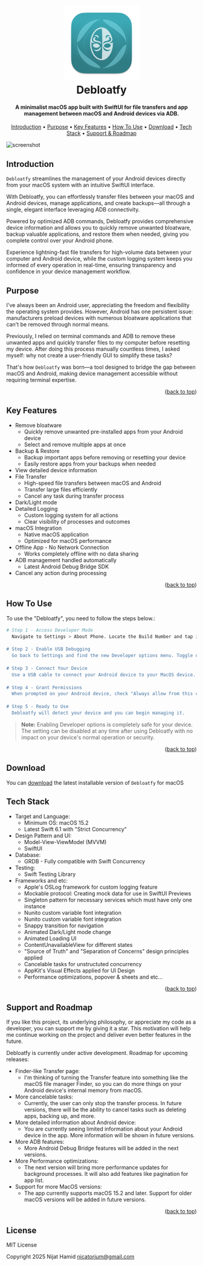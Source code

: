 <a id="readme-top"></a>
<h1 align="center">
  <a href="https://github.com/Nijat-Hamid"><img src="https://github.com/Nijat-Hamid/Debloatfy-Android_App_Debloater/blob/main/Demo/image/logo.png" alt="Debloatfy" width="200"></a>
  <br>
  Debloatfy
  <br>
</h1>

<h4 align="center">A minimalist macOS app built with SwiftUI for file transfers and app management between macOS and Android devices via ADB.</h4>

<p align="center">
  <a href="#introduction">Introduction</a> •
  <a href="#purpose">Purpose</a> •
  <a href="#key-features">Key Features</a> •
  <a href="#how-to-use">How To Use</a> •
  <a href="#download">Download</a> •
  <a href="#tech-stack">Tech Stack</a> •
  <a href="#support-and-roadmap">Support & Roadmap</a>
</p>

![screenshot](https://raw.githubusercontent.com/amitmerchant1990/electron-markdownify/master/app/img/markdownify.gif)

## Introduction

`Debloatfy` streamlines the management of your Android devices directly from your macOS system with an intuitive SwiftUI interface.

With Debloatfy, you can effortlessly transfer files between your macOS and Android devices, manage applications, and create backups—all through a single, elegant interface leveraging ADB connectivity.

Powered by optimized ADB commands, Debloatfy provides comprehensive device information and allows you to quickly remove unwanted bloatware, backup valuable applications, and restore them when needed, giving you complete control over your Android phone.

Experience lightning-fast file transfers for high-volume data between your computer and Android device, while the custom logging system keeps you informed of every operation in real-time, ensuring transparency and confidence in your device management workflow.

## Purpose

I've always been an Android user, appreciating the freedom and flexibility the operating system provides. However, Android has one persistent issue: manufacturers preload devices with numerous bloatware applications that can't be removed through normal means.

Previously, I relied on terminal commands and ADB to remove these unwanted apps and quickly transfer files to my computer before resetting my device. After doing this process manually countless times, I asked myself: why not create a user-friendly GUI to simplify these tasks?

That's how `Debloatfy` was born—a tool designed to bridge the gap between macOS and Android, making device management accessible without requiring terminal expertise.

<p align="right">(<a href="#readme-top">back to top</a>)</p>

## Key Features

* Remove bloatware
  - Quickly remove unwanted pre-installed apps from your Android device
  - Select and remove multiple apps at once
* Backup & Restore
  - Backup important apps before removing or resetting your device
  - Easily restore apps from your backups when needed
* View detailed device information 
* File Transfer
  - High-speed file transfers between macOS and Android
  - Transfer large files efficiently
  - Cancel any task during transfer process
* Dark/Light mode
* Detailed Logging
  - Custom logging system for all actions
  - Clear visibility of processes and outcomes
* macOS Integration
  - Native macOS application
  - Optimized for macOS performance
* Offline App - No Network Connection
  - Works completely offline with no data sharing
* ADB management handled automatically
  - Latest Android Debug Bridge SDK
* Cancel any action during processing

<p align="right">(<a href="#readme-top">back to top</a>)</p>

## How To Use

To use the "Debloatfy", you need to follow the steps below.:

```bash
# Step 1 - Access Developer Mode
  Navigate to Settings > About Phone. Locate the Build Number and tap it 7 times. You'll see a message confirming "Developer options enabled".

# Step 2 - Enable USB Debugging
  Go back to Settings and find the new Developer options menu. Toggle on "USB debugging". Accept the security prompt when it appears.

# Step 3 - Connect Your Device
  Use a USB cable to connect your Android device to your MacOS device. Ensure your device is unlocked.

# Step 4 - Grant Permissions
  When prompted on your Android device, check "Always allow from this computer".

# Step 5 - Ready to Use
  Debloatfy will detect your device and you can begin managing it.
```

> **Note:**
> Enabling Developer options is completely safe for your device. The setting can be disabled at any time after using Debloatfy with no impact on your device's normal operation or security.

<p align="right">(<a href="#readme-top">back to top</a>)</p>

## Download

You can [download](https://github.com/Nijat-Hamid/Debloatfy-Android_App_Debloater/) the latest installable version of `Debloatfy` for macOS

## Tech Stack

* Target and Language:
  - Minimum OS: macOS 15.2 
  - Latest Swift 6.1 with "Strict Concurrency"
* Design Pattern and UI:
  - Model-View-ViewModel (MVVM) 
  - SwiftUI
* Database:
  - GRDB - Fully compatible with Swift Concurrency
* Testing:
  - Swift Testing Library
* Frameworks and etc:
  - Apple's OSLog framework for custom logging feature
  - Mockable protocol: Creating mock data for use in SwiftUI Previews
  - Singleton pattern for necessary services which must have only one instance
  - Nunito custom variable font integration
  - Nunito custom variable font integration
  - Snappy transition for navigation
  - Animated Dark/Light mode change
  - Animated Loading UI
  - ContentUnavailableView for different states
  - "Source of Truth" and "Separation of Concerns" design principles applied
  - Cancelable tasks for unstructuted concurrency
  - AppKit's Visual Effects applied for UI Design
  - Performance optimizations, popover & sheets and etc...

<p align="right">(<a href="#readme-top">back to top</a>)</p>

## Support and Roadmap

If you like this project, its underlying philosophy, or appreciate my code as a developer, you can support me by giving it a star. This motivation will help me continue working on the project and deliver even better features in the future.

Debloatfy is currently under active development. Roadmap for upcoming releases:
* Finder-like Transfer page:
  - I'm thinking of turning the Transfer feature into something like the macOS file manager Finder, so you can do more things on your Android device's internal memory from macOS. 
* More cancelable tasks:
  - Currently, the user can only stop the transfer process. In future versions, there will be the ability to cancel tasks such as deleting apps, backing up, and more.
* More detailed information about Android device:
  - You are currently seeing limited information about your Android device in the app. More information will be shown in future versions.
* More ADB features:
  - More Android Debug Bridge features will be added in the next versions.
* More Performance optimizations:
  - The next version will bring more performance updates for background processes. It will also add features like pagination for app list.
* Support for more MacOS versions:
  - The app currently supports macOS 15.2 and later. Support for older macOS versions will be added in future versions.
  
<p align="right">(<a href="#readme-top">back to top</a>)</p>
  
## License

MIT License

Copyright 2025 Nijat Hamid <nicatorium@gmail.com>



